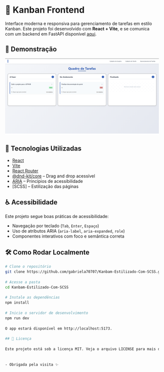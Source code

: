 # 🧩 Kanban Frontend

Interface moderna e responsiva para gerenciamento de tarefas em estilo Kanban. Este projeto foi desenvolvido com **React + Vite**, e se comunica com um backend em FastAPI disponível [aqui](https://github.com/gabriela70707/Kanban-BackEnd.git).

## 📸 Demonstração

![Preview do Kanban](./public/kanban-preview.png)


## 🚀 Tecnologias Utilizadas

- [React](https://reactjs.org/)
- [Vite](https://vitejs.dev/)
- [React Router](https://reactrouter.com/)
- [@dnd-kit/core](https://docs.dndkit.com/) – Drag and drop acessível
- [ARIA](https://developer.mozilla.org/en-US/docs/Web/Accessibility/ARIA) – Princípios de acessibilidade
- [SCSS] – Estilização das páginas



## ♿ Acessibilidade

Este projeto segue boas práticas de acessibilidade:

- Navegação por teclado (`Tab`, `Enter`, `Espaço`)
- Uso de atributos ARIA (`aria-label`, `aria-expanded`, `role`)
- Componentes interativos com foco e semântica correta

## 🛠️ Como Rodar Localmente

```bash
# Clone o repositório
git clone https://github.com/gabriela70707/Kanbam-Estilizado-Com-SCSS.git

# Acesse a pasta
cd Kanbam-Estilizado-Com-SCSS

# Instale as dependências
npm install

# Inicie o servidor de desenvolvimento
npm run dev

O app estará disponível em http://localhost:5173.

## 📄 Licença

Este projeto está sob a licença MIT. Veja o arquivo LICENSE para mais detalhes.


- Obrigada pela visita ✨

